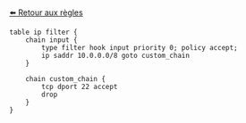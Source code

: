 [⬅️ Retour aux règles](./README.md)

```
table ip filter {
    chain input {
        type filter hook input priority 0; policy accept;
        ip saddr 10.0.0.0/8 goto custom_chain
    }

    chain custom_chain {
        tcp dport 22 accept
        drop
    }
}
```